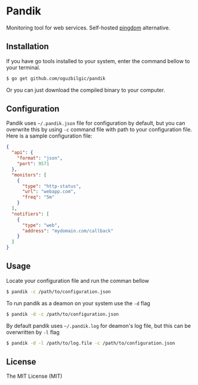 # Pandik

Monitoring tool for web services. Self-hosted [pingdom](http://pingdom.com) alternative.

## Installation 

If you have go tools installed to your system, enter the command bellow to your terminal.

```bash
$ go get github.com/oguzbilgic/pandik
```
    
Or you can just download the compiled binary to your computer.

## Configuration

Pandik uses `~/.pandik.json` file for configuration by default, but you can overwrite this by using 
`-c` command file with path to your configuration file. Here is a sample configuration file: 

```json
{
  "api": {
    "format": "json",
    "port": 9571
  },
  "monitors": [
    {
      "type": "http-status",
      "url": "webapp.com",
      "freq": "5m"
    }
  ],
  "notifiers": [
    {
      "type": "web",
      "address": "mydomain.com/callback"
    }
  ]
}
```

## Usage

Locate your configuration file and run the comman bellow

```bash
$ pandik -c /path/to/configuration.json
```

To run pandik as a deamon on your system use the `-d` flag

```bash
$ pandik -d -c /path/to/configuration.json
```

By default pandik uses `~/.pandik.log` for deamon's log file, but this can be overwritten by `-l` flag

```bash
$ pandik -d -l /path/to/log.file -c /path/to/configuration.json
```
    
## License

The MIT License (MIT)
